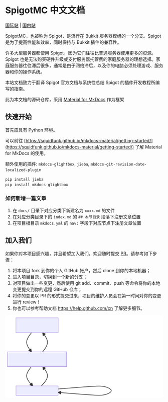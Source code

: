 # SpigotMC 中文文档

[国际站](https://lingluo-hub.github.io/SpigotMC/) | [国内站](https://lingluo-hub.gitee.io/spigotmc/)

SpigotMC，也被称为 Spigot，是流行在 Bukkit 服务器模组的一个分支。Spigot 是为了提高性能和效率，同时保持与 Bukkit 插件的兼容性。

许多大型服务器都使用 Spigot，因为它们往往比普通服务器使用更多的资源。Spigot 也是无法购买硬件升级或支付服务器托管费的家庭服务器的理想选择。家庭服务器往往滞后很多，通常是由于网络滞后，以及你的电脑必须处理游戏、服务器和你的操作系统。

本站文档致力于翻译 Spigot 官方文档与系统性总结 Spigot 的插件开发教程所编写的指南。

此为本文档的源码仓库，采用 [Material for MkDocs](https://squidfunk.github.io/mkdocs-material) 作为框架

## 快速开始

首先应具有 Python 环境。

可以前往 [https://squidfunk.github.io/mkdocs-material/getting-started/](https://squidfunk.github.io/mkdocs-material/getting-started/) 了解 Material for MkDocs 的使用。

额外使用的插件: `mkdocs-glightbox`, `jieba`, `mkdocs-git-revision-date-localized-plugin`

```bash
pip install jieba 
pip install mkdocs-glightbox
```

### 如何新增一篇文章

1. 在 `docs/` 目录下对应分类下新建名为 `xxxx.md` 的文件
2. 在对应分类目录下的 `index.md` 的 `## 本节目录` 段落下注册文章位置
3. 在项目根目录 `mkdocs.yml` 的 `nav:` 字段下对应节点下注册文章位置

## 加入我们

如果你对本项目感兴趣，并且希望加入我们，欢迎随时提交 [PR](https://github.com/lingluo-hub/SpigotMC/pulls)。请参考如下步骤：

1. 将本项目 fork 到你的个人 GitHub 帐户，然后 clone 到你的本地机器；
2. 进入项目目录，切换到一个新的分支；
3. 对项目做出一些变更，然后使用 git add、commit、push 等命令将你的本地变更提交到你的远程 GitHub 仓库；
4. 将你的变更以 PR 的形式提交过来，项目的维护人员会在第一时间对你的变更进行 review！
5. 你也可以参考帮助文档 https://help.github.com/cn 了解更多细节。

<p align="center">
  <a href="https://github.com/lingluo-hub/SpigotMC"><img src="images/how-to-contribute.svg" alt="how-to-contribute"></a>
</p>
